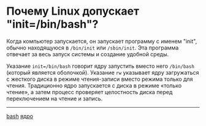 # Почему Linux допускает "init=/bin/bash"?

Когда компьютер запускается, он запускает программу с именем "init", обычно находящуюся в `/bin/init` или `/sbin/init`. Эта программа отвечает за весь запуск системы и создание удобной среды.

Указание `init=/bin/bash` говорит ядру запустить вместо него `/bin/bash` (который является оболочкой). Указание `rw` указывает ядру загружаться с жесткого диска в режиме чтения-записи вместо режима только для чтения. Традиционно ядро запускается с диска в режиме «только чтение», а затем процесс проверяет целостность диска перед переключением на чтение и запись.

**********
[bash](/tags/bash.md)
[ядро](/tags/%D1%8F%D0%B4%D1%80%D0%BE.md)
